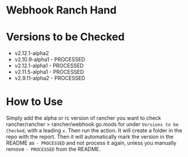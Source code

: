 # Webhook Ranch Hand


# Versions to be Checked

- v2.12.1-alpha2
- v2.10.9-alpha1 - PROCESSED
- v2.12.1-alpha1 - PROCESSED
- v2.11.5-alpha1 - PROCESSED
- v2.9.11-alpha2 - PROCESSED

# How to Use

Simply add the alpha or rc version of rancher you want to check rancher/rancher > rancher/webhook go.mods for under `Versions to be Checked`, with a leading `v`. Then run the action. It will create a folder in the repo with the report. Then it will automatically mark the version in the README as `- PROCESSED` and not process it again, unless you manually remove `- PROCESSED` from the README.
